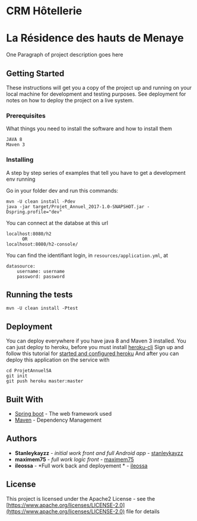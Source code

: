 # CRM Hôtellerie
# La Résidence des hauts de Menaye

One Paragraph of project description goes here

## Getting Started

These instructions will get you a copy of the project up and running on your local machine for development and testing purposes. See deployment for notes on how to deploy the project on a live system.

### Prerequisites

What things you need to install the software and how to install them

```
JAVA 8
Maven 3
```

### Installing

A step by step series of examples that tell you have to get a development env running

Go in your folder dev and run this commands:

```
mvn -U clean install -Pdev
java -jar target/Projet_Annuel_2017-1.0-SNAPSHOT.jar -Dspring.profile="dev"
```

You can connect at the databse at this url

```
localhost:8080/h2
      OR
localhosot:8080/h2-console/
```

You can find the identifiant login, in `resources/application.yml`, at 

```
datasource:
    username: username
    password: password
```



## Running the tests

`mvn -U clean install -Ptest`



## Deployment

You can deploy everywhere if you have java 8 and Maven 3 installed.
You can just deploy to heroku, before you must install [heroku-cli](https://devcenter.heroku.com/articles/heroku-cli)
Sign up and follow this tutorial for [started and configured heroku](https://devcenter.heroku.com/articles/getting-started-with-java#introduction)
And after you can deploy this application on the service with 
```
cd ProjetAnnuel5A
git init 
git push heroku master:master
```




## Built With

* [Spring boot](https://projects.spring.io/spring-boot/) - The web framework used
* [Maven](https://maven.apache.org/) - Dependency Management


## Authors

* **Stanleykayzz** - *initial work front and full Android app* - [stanleykayzz](https://github.com/stanleykayzz)
* **maximem75** - *full work logic front* - [maximem75](https://github.com/maximem75)
* **ileossa** - *Full work back and deployement * - [ileossa](https://github.com/ileossa)


## License

This project is licensed under the Apache2 License - see the [https://www.apache.org/licenses/LICENSE-2.0](https://www.apache.org/licenses/LICENSE-2.0) file for details